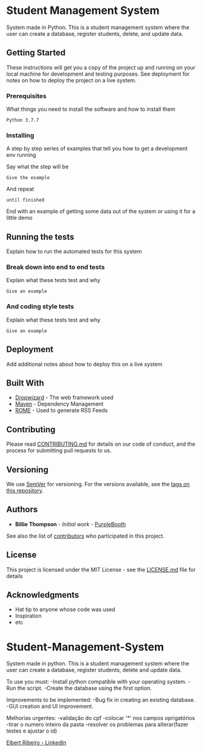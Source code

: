 # Student Management System

System made in Python. This is a student management system where the user can create a database, register students, delete, and update data.

## Getting Started

These instructions will get you a copy of the project up and running on your local machine for development and testing purposes. See deployment for notes on how to deploy the project on a live system.

### Prerequisites

What things you need to install the software and how to install them

```
Python 3.7.7
```

### Installing

A step by step series of examples that tell you how to get a development env running

Say what the step will be

```
Give the example
```

And repeat

```
until finished
```

End with an example of getting some data out of the system or using it for a little demo

## Running the tests

Explain how to run the automated tests for this system

### Break down into end to end tests

Explain what these tests test and why

```
Give an example
```

### And coding style tests

Explain what these tests test and why

```
Give an example
```

## Deployment

Add additional notes about how to deploy this on a live system

## Built With

* [Dropwizard](http://www.dropwizard.io/1.0.2/docs/) - The web framework used
* [Maven](https://maven.apache.org/) - Dependency Management
* [ROME](https://rometools.github.io/rome/) - Used to generate RSS Feeds

## Contributing

Please read [CONTRIBUTING.md](https://gist.github.com/PurpleBooth/b24679402957c63ec426) for details on our code of conduct, and the process for submitting pull requests to us.

## Versioning

We use [SemVer](http://semver.org/) for versioning. For the versions available, see the [tags on this repository](https://github.com/your/project/tags). 

## Authors

* **Billie Thompson** - *Initial work* - [PurpleBooth](https://github.com/PurpleBooth)

See also the list of [contributors](https://github.com/your/project/contributors) who participated in this project.

## License

This project is licensed under the MIT License - see the [LICENSE.md](LICENSE.md) file for details

## Acknowledgments

* Hat tip to anyone whose code was used
* Inspiration
* etc








# Student-Management-System
System made in python.
This is a student management system where the user can create a database, register students, delete and update data.

To use you must:
 -Install python compatible with your operating system.
 -Run the script.
 -Create the database using the first option.

Improvements to be implemented:
 -Bug fix in creating an existing database.
 -GUI creation and UI improvement.

 Melhorias urgentes:
  -validação do cpf
  -colocar '*' nos campos oprigatórios
  -tirar o numero inteiro da pasta
  -resolver os problemas para alterar(fazer testes e ajustar o id)


  
<!DOCTYPE html>
<html>
  <body>
  <div class="LI-profile-badge" data-version="v1" data-size="medium" data-locale="pt_BR" data-type="vertical" data-theme="dark" 
       data-vanity="elbert-ribeiro">
    <a class="LI-simple-link" href='https://br.linkedin.com/in/elbert-ribeiro?trk=profile-badge'>Elbert Ribeiro - LinkedIn</a>
  </div>
  </body>
</html>

